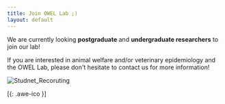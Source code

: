 ```yaml
---
title: Join OWEL Lab ;)
layout: default
---
```


We are currently looking **postgraduate** and **undergraduate researchers** to join our lab! 

If you are interested in animal welfare and/or veterinary epidemiology and the OWEL Lab, please don't hesitate to contact us for more information!


![Studnet_Recoruting](112_Student_Recruiting.jpg)<br/>


[[<i class="fa fa-envelope-o"></i>](mailto:kendy.t.teng@gmail.com){: .awe-ico }]
